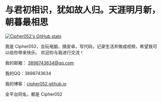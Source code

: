 # 与君初相识，犹如故人归。天涯明月新，朝暮最相思

[![Cipher052's GitHub stats](https://github-readme-stats.vercel.app/api?username=cipher052)](https://github.com/cipher052/github-readme-stats)

我是 Cipher052，会玩电脑，搞安卓，写代码，记录生活并做成视频，希望我可以给你带来快乐。
欢迎你与我进行交流！

我的邮箱： 3898743634@qq.com

我的QQ：3898743634

我的博客：[cipher052.github.io](cipher052.github.io)

全平台同名，都是 Cipher052
